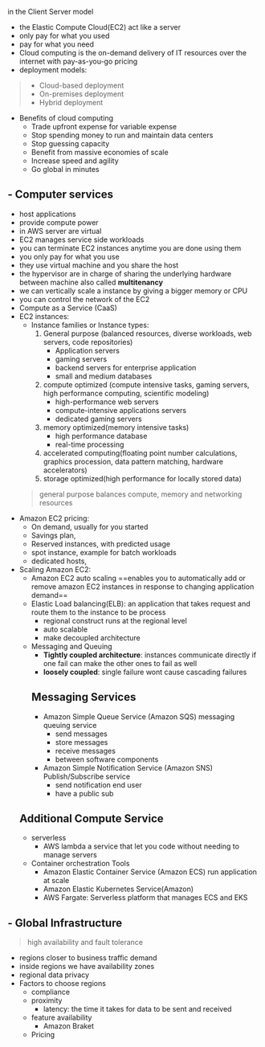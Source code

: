 in the Client Server model  

- the Elastic Compute Cloud(EC2) act like a server
- only pay for what you used
- pay for what you need
- Cloud computing is the on-demand delivery of IT resources over the internet with pay-as-you-go pricing
- deployment models:
> - Cloud-based deployment
> - On-premises deployment
>-  Hybrid deployment

- Benefits of cloud computing
	- Trade upfront expense for variable expense
	- Stop spending money to run and maintain data centers
	- Stop guessing capacity
	- Benefit from massive economies of scale
	- Increase speed and agility
	- Go global in minutes
## - Computer services
- host applications
- provide compute power
- in AWS server are virtual
- EC2 manages service side workloads
- you can terminate EC2 instances anytime you are done using them
- you only pay for what you use
- they use virtual machine and you share the host
- the hypervisor are in charge of sharing  the underlying hardware between machine also called **multitenancy**
- we can vertically scale  a instance by giving a bigger memory or CPU
- you can control the network of the EC2
- Compute as a Service (CaaS)
-  EC2 instances:
	- Instance families or Instance types:
		1. General purpose (balanced resources, diverse workloads, web servers, code repositories)
			- Application servers
			- gaming servers
			- backend servers for enterprise application
			- small and medium databases
		2. compute optimized (compute intensive tasks, gaming servers, high performance computing, scientific modeling)
			- high-performance web servers
			- compute-intensive applications servers
			- dedicated gaming servers
		3. memory optimized(memory intensive tasks)
			- high performance database
			- real-time processing
		4. accelerated computing(floating point number calculations, graphics procession, data pattern matching, hardware accelerators)
		5. storage optimized(high performance for locally stored data)
	> general purpose balances compute, memory and networking resources
- Amazon EC2 pricing:
	- On demand, usually for you started
	- Savings plan, 
	- Reserved instances, with predicted usage
	- spot instance, example for batch workloads
	- dedicated hosts, 
- Scaling Amazon EC2:
	- Amazon EC2 auto scaling ==enables you to automatically add or remove amazon EC2 instances in response to changing application demand==
	- Elastic Load balancing(ELB):  an application that takes request and route them to the instance to be process
		- regional construct runs at the regional level
		- auto scalable 
		- make decoupled architecture
	- Messaging and Queuing
		- **Tightly coupled architecture**: instances communicate directly if one fail can make the other ones to fail as well
		- **loosely coupled**: single failure wont cause cascading failures
		## Messaging Services
		- Amazon Simple Queue Service (Amazon SQS) messaging queuing service
			- send messages
			- store messages
			- receive messages
			- between software components
		- Amazon Simple Notification Service (Amazon SNS) Publish/Subscribe service
			- send notification end user 
			- have a public sub
	## Additional Compute Service
	- serverless
		- AWS lambda a service that let you code without needing to manage servers
	- Container orchestration Tools
		- Amazon Elastic Container Service (Amazon ECS) run application at scale
		- Amazon Elastic Kubernetes Service(Amazon)
		- AWS Fargate: Serverless platform that manages ECS and EKS
## - Global Infrastructure
> high availability and fault tolerance 
- regions closer to business traffic demand
- inside regions we have availability zones
- regional data privacy
- Factors to choose regions
	- compliance
	- proximity
		- latency: the time it takes for data to be sent and received
	- feature availability
		- Amazon Braket
	- Pricing